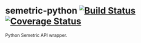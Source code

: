 semetric-python [![Build Status](https://travis-ci.org/mattjeffery/semetric-python.png?branch=master)](https://travis-ci.org/mattjeffery/semetric-python) [![Coverage Status](https://coveralls.io/repos/mattjeffery/semetric-python/badge.png?branch=master)](https://coveralls.io/r/mattjeffery/semetric-python?branch=master)
===============

Python Semetric API wrapper.
